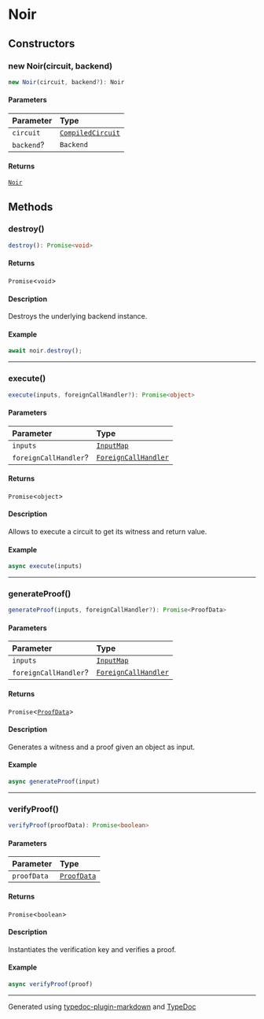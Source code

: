 # Noir

## Constructors

### new Noir(circuit, backend)

```ts
new Noir(circuit, backend?): Noir
```

#### Parameters

| Parameter | Type |
| :------ | :------ |
| `circuit` | [`CompiledCircuit`](../type-aliases/CompiledCircuit.md) |
| `backend`? | `Backend` |

#### Returns

[`Noir`](Noir.md)

## Methods

### destroy()

```ts
destroy(): Promise<void>
```

#### Returns

`Promise`\<`void`\>

#### Description

Destroys the underlying backend instance.

#### Example

```typescript
await noir.destroy();
```

***

### execute()

```ts
execute(inputs, foreignCallHandler?): Promise<object>
```

#### Parameters

| Parameter | Type |
| :------ | :------ |
| `inputs` | [`InputMap`](../type-aliases/InputMap.md) |
| `foreignCallHandler`? | [`ForeignCallHandler`](../type-aliases/ForeignCallHandler.md) |

#### Returns

`Promise`\<`object`\>

#### Description

Allows to execute a circuit to get its witness and return value.

#### Example

```typescript
async execute(inputs)
```

***

### generateProof()

```ts
generateProof(inputs, foreignCallHandler?): Promise<ProofData>
```

#### Parameters

| Parameter | Type |
| :------ | :------ |
| `inputs` | [`InputMap`](../type-aliases/InputMap.md) |
| `foreignCallHandler`? | [`ForeignCallHandler`](../type-aliases/ForeignCallHandler.md) |

#### Returns

`Promise`\<[`ProofData`](../type-aliases/ProofData.md)\>

#### Description

Generates a witness and a proof given an object as input.

#### Example

```typescript
async generateProof(input)
```

***

### verifyProof()

```ts
verifyProof(proofData): Promise<boolean>
```

#### Parameters

| Parameter | Type |
| :------ | :------ |
| `proofData` | [`ProofData`](../type-aliases/ProofData.md) |

#### Returns

`Promise`\<`boolean`\>

#### Description

Instantiates the verification key and verifies a proof.

#### Example

```typescript
async verifyProof(proof)
```

***

Generated using [typedoc-plugin-markdown](https://www.npmjs.com/package/typedoc-plugin-markdown) and [TypeDoc](https://typedoc.org/)
